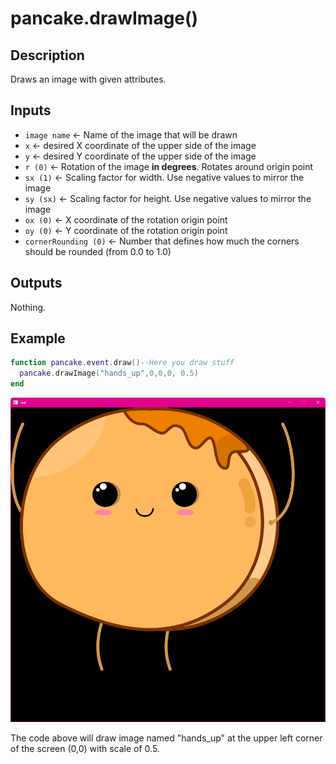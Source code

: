 # pancake.drawImage()

## Description

Draws an image with given attributes.

## Inputs

- `image name` <- Name of the image that will be drawn
- `x` <- desired X coordinate of the upper side of the image
- `y` <- desired Y coordinate of the upper side of the image
- `r (0)` <- Rotation of the image **in degrees**. Rotates around origin point
- `sx (1)` <- Scaling factor for width. Use negative values to mirror the image
- `sy (sx)` <- Scaling factor for height. Use negative values to mirror the image
- `ox (0)` <- X coordinate of the rotation origin point
- `oy (0)` <- Y coordinate of the rotation origin point
- `cornerRounding (0)` <- Number that defines how much the corners should be rounded (from 0.0 to 1.0)

## Outputs

Nothing.

## Example

```Lua
function pancake.event.draw()--Here you draw stuff
  pancake.drawImage("hands_up",0,0,0, 0.5)
end
```
![Screenshot](../../images/drawImage1.png)

The code above will draw image named "hands_up" at the upper left corner of the screen (0,0) with scale of 0.5.
